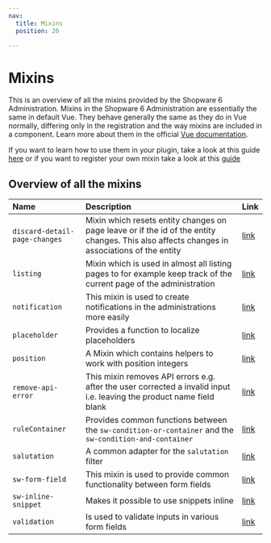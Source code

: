 ```yaml
---
nav:
  title: Mixins
  position: 20

---
```


# Mixins

This is an overview of all the mixins provided by the Shopware 6 Administration. Mixins in the Shopware 6 Administration are essentially the same in default Vue. They behave generally the same as they do in Vue normally, differing only in the registration and the way mixins are included in a component. Learn more about them in the official [Vue documentation](https://vuejs.org/v2/guide/mixins.html).

If you want to learn how to use them in your plugin, take a look at this guide [here](../../../../guides/plugins/plugins/administration/using-mixins) or if you want to register your own mixin take a look at this [guide](../../../../guides/plugins/plugins/administration/add-mixins)

## Overview of all the mixins

| Name | Description | Link |
| :--- | :--- | :--- |
| `discard-detail-page-changes` | Mixin which resets entity changes on page leave or if the id of the entity changes. This also affects changes in associations of the entity | [link](https://github.com/shopware/platform/blob/v6.3.4.1/src/Administration/Resources/app/administration/src/app/mixin/discard-detail-page-changes.mixin.js) |
| `listing` | Mixin which is used in almost all listing pages to for example keep track of the current page of the administration | [link](https://github.com/shopware/platform/blob/v6.3.4.1/src/Administration/Resources/app/administration/src/app/mixin/listing.mixin.js) |
| `notification` | This mixin is used to create notifications in the administrations more easily | [link](https://github.com/shopware/platform/blob/v6.3.4.1/src/Administration/Resources/app/administration/src/app/mixin/notification.mixin.js) |
| `placeholder` | Provides a function to localize placeholders | [link](https://github.com/shopware/platform/blob/v6.3.4.1/src/Administration/Resources/app/administration/src/app/mixin/placeholder.mixin.js) |
| `position` | A Mixin which contains helpers to work with position integers | [link](https://github.com/shopware/platform/blob/v6.3.4.1/src/Administration/Resources/app/administration/src/app/mixin/position.mixin.js) |
| `remove-api-error` | This mixin removes API errors e.g. after the user corrected a invalid input i.e. leaving the product name field blank | [link](https://github.com/shopware/platform/blob/v6.3.4.1/src/Administration/Resources/app/administration/src/app/mixin/remove-api-error.mixin.js) |
| `ruleContainer` | Provides common functions between the `sw-condition-or-container` and the `sw-condition-and-container` | [link](https://github.com/shopware/platform/blob/v6.3.4.1/src/Administration/Resources/app/administration/src/app/mixin/rule-container.mixin.js) |
| `salutation` | A common adapter for the `salutation` filter | [link](https://github.com/shopware/platform/blob/v6.3.4.1/src/Administration/Resources/app/administration/src/app/mixin/salutation.mixin.js) |
| `sw-form-field` | This mixin is used to provide common functionality between form fields | [link](https://github.com/shopware/platform/blob/v6.3.4.1/src/Administration/Resources/app/administration/src/app/mixin/form-field.mixin.js) |
| `sw-inline-snippet` | Makes it possible to use snippets inline | [link](https://github.com/shopware/platform/blob/v6.3.4.1/src/Administration/Resources/app/administration/src/app/mixin/sw-inline-snippet.mixin.js) |
| `validation` | Is used to validate inputs in various form fields | [link](https://github.com/shopware/platform/blob/v6.3.4.1/src/Administration/Resources/app/administration/src/app/mixin/validation.mixin.js) |
